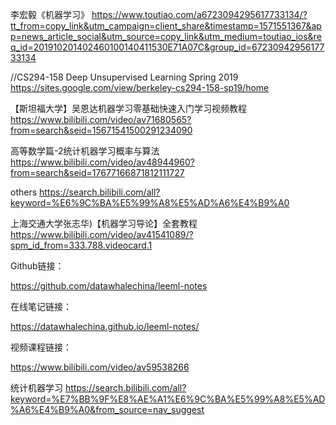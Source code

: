 李宏毅《机器学习》
https://www.toutiao.com/a6723094295617733134/?tt_from=copy_link&utm_campaign=client_share&timestamp=1571551367&app=news_article_social&utm_source=copy_link&utm_medium=toutiao_ios&req_id=201910201402460100140411530E71A07C&group_id=6723094295617733134

//CS294-158 Deep Unsupervised Learning Spring 2019
https://sites.google.com/view/berkeley-cs294-158-sp19/home

【斯坦福大学】吴恩达机器学习零基础快速入门学习视频教程
https://www.bilibili.com/video/av71680565?from=search&seid=15671541500291234090


高等数学篇-2统计机器学习概率与算法
https://www.bilibili.com/video/av48944960?from=search&seid=17677166871812111727

others
https://search.bilibili.com/all?keyword=%E6%9C%BA%E5%99%A8%E5%AD%A6%E4%B9%A0

上海交通大学张志华)【机器学习导论】全套教程
https://www.bilibili.com/video/av41541089/?spm_id_from=333.788.videocard.1

Github链接：

https://github.com/datawhalechina/leeml-notes

在线笔记链接：

https://datawhalechina.github.io/leeml-notes/

视频课程链接：

https://www.bilibili.com/video/av59538266


统计机器学习
https://search.bilibili.com/all?keyword=%E7%BB%9F%E8%AE%A1%E6%9C%BA%E5%99%A8%E5%AD%A6%E4%B9%A0&from_source=nav_suggest

